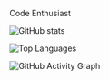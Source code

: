 Code Enthusiast


<!-- Stats -->
![GitHub stats](https://grs-pi.vercel.app/api?username=tomhaakon&show_icons=true&include_all_commits=true&count_private=true&theme=radical)

<!-- Top Languages -->
![Top Languages](https://grs-pi.vercel.app/api/top-langs/?username=tomhaakon&layout=compact&theme=radical&count_private=true)

<!-- Activity Graph -->
![GitHub Activity Graph](https://gag-tomhaakons-projects.vercel.app/graph?username=tomhaakon&theme=react-dark&area=true&hide_border=true&custom_title=My%20Activity%20Graph&count_private=true)


